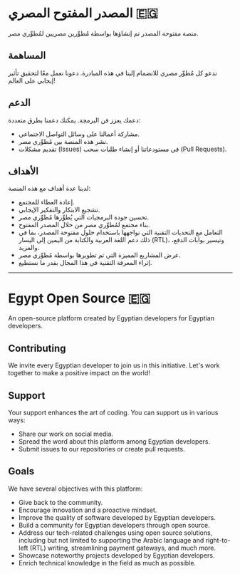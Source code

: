 # المصدر المفتوح المصري 🇪🇬

منصة مفتوحة المصدر تم إنشاؤها بواسطة مُطوِّرين مصريين لمُطوِّري مصر.

## المساهمة

ندعو كل مُطوِّر مصري للانضمام إلينا في هذه المبادرة. دعونا نعمل معًا لتحقيق تأثير إيجابي على العالم!

## الدعم

دعمك يعزز فن البرمجة. يمكنك دعمنا بطرق متعددة:

- مشاركة أعمالنا على وسائل التواصل الاجتماعي.
- نشر هذه المنصة بين مُطوِّري مصر.
- تقديم مشكلات (Issues) في مستودعاتنا أو إنشاء طلبات سحب (Pull Requests).

## الأهداف

لدينا عدة أهداف مع هذه المنصة:

- إعادة العطاء للمجتمع.
- تشجيع الابتكار والتفكير الإيجابي.
- تحسين جودة البرمجيات التي يُطوِّرها مُطوِّري مصر.
- بناء مجتمع لمُطوِّري مصر من خلال المصدر المفتوح.
- التعامل مع التحديات التقنية التي نواجهها باستخدام حلول مفتوحة المصدر، بما في ذلك دعم اللغة العربية والكتابة من اليمين إلى اليسار (RTL)، وتيسير بوابات الدفع، والمزيد.
- عرض المشاريع المميزة التي تم تطويرها بواسطة مُطوِّري مصر.
- إثراء المعرفة التقنية في هذا المجال بقدر ما نستطيع.

---

# Egypt Open Source 🇪🇬

An open-source platform created by Egyptian developers for Egyptian developers.

## Contributing

We invite every Egyptian developer to join us in this initiative. Let's work together to make a positive impact on the world!

## Support

Your support enhances the art of coding. You can support us in various ways:

- Share our work on social media.
- Spread the word about this platform among Egyptian developers.
- Submit issues to our repositories or create pull requests.

## Goals

We have several objectives with this platform:

- Give back to the community.
- Encourage innovation and a proactive mindset.
- Improve the quality of software developed by Egyptian developers.
- Build a community for Egyptian developers through open source.
- Address our tech-related challenges using open source solutions, including but not limited to supporting the Arabic language and right-to-left (RTL) writing, streamlining payment gateways, and much more.
- Showcase noteworthy projects developed by Egyptian developers.
- Enrich technical knowledge in the field as much as possible.
